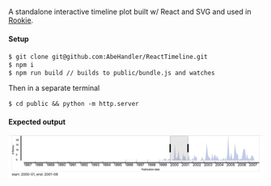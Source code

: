 A standalone interactive timeline plot built w/ React and SVG and used in [Rookie](https://arxiv.org/pdf/1708.01944.pdf).

#### Setup

```
$ git clone git@github.com:AbeHandler/ReactTimeline.git
$ npm i
$ npm run build // builds to public/bundle.js and watches
```

Then in a separate terminal 

```
$ cd public && python -m http.server
```

#### Expected output

![alt text](img/screen.png)
